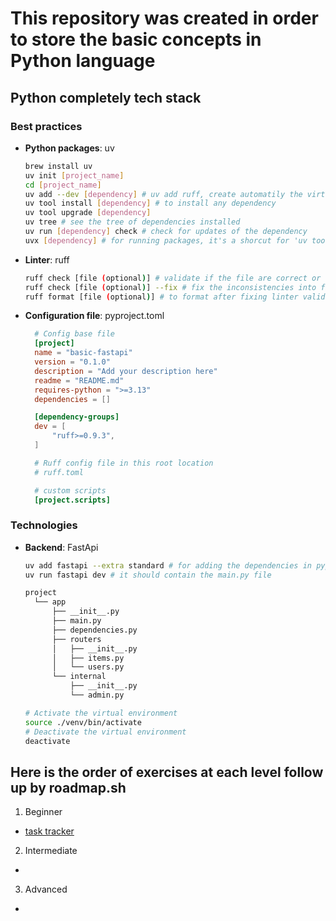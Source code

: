 # This repository was created in order to store the basic concepts in Python language

## Python completely tech stack

### Best practices

- **Python packages**: uv

  ```sh
  brew install uv
  uv init [project_name]
  cd [project_name]
  uv add --dev [dependency] # uv add ruff, create automatily the virtual environment
  uv tool install [dependency] # to install any dependency
  uv tool upgrade [dependency]
  uv tree # see the tree of dependencies installed
  uv run [dependency] check # check for updates of the dependency
  uvx [dependency] # for running packages, it's a shorcut for 'uv tool run [dependency]'
  ```

- **Linter**: ruff

  ```sh
  ruff check [file (optional)] # validate if the file are correct or not
  ruff check [file (optional)] --fix # fix the inconsistencies into file
  ruff format [file (optional)] # to format after fixing linter validation
  ```

- **Configuration file**: pyproject.toml

  ```toml
    # Config base file
    [project]
    name = "basic-fastapi"
    version = "0.1.0"
    description = "Add your description here"
    readme = "README.md"
    requires-python = ">=3.13"
    dependencies = []

    [dependency-groups]
    dev = [
        "ruff>=0.9.3",
    ]

    # Ruff config file in this root location
    # ruff.toml

    # custom scripts
    [project.scripts]
  ```

### Technologies

- **Backend**: FastApi

  ```sh
  uv add fastapi --extra standard # for adding the dependencies in pyproject.toml
  uv run fastapi dev # it should contain the main.py file
  ```

  ```txt
  project
    └── app
        ├── __init__.py
        ├── main.py
        ├── dependencies.py
        ├── routers
        │   ├── __init__.py
        │   ├── items.py
        │   └── users.py
        └── internal
            ├── __init__.py
            └── admin.py
  ```

  ```sh
  # Activate the virtual environment
  source ./venv/bin/activate
  # Deactivate the virtual environment
  deactivate
  ```

## Here is the order of exercises at each level follow up by roadmap.sh

1. Beginner

- [task tracker](https://roadmap.sh/projects/task-tracker)

2. Intermediate

-

3. Advanced

-
